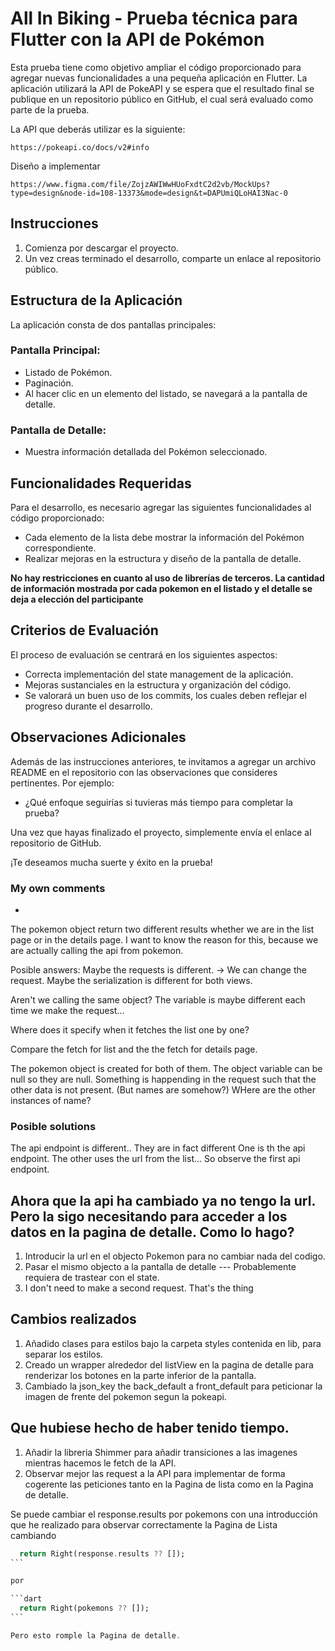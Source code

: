 # All In Biking - Prueba técnica para Flutter con la API de Pokémon

Esta prueba tiene como objetivo ampliar el código proporcionado para agregar nuevas funcionalidades a una pequeña aplicación en Flutter. La aplicación utilizará la API de PokeAPI y se espera que el resultado final se publique en un repositorio público en GitHub, el cual será evaluado como parte de la prueba.

La API que deberás utilizar es la siguiente:

```
https://pokeapi.co/docs/v2#info
```

Diseño a implementar
```
https://www.figma.com/file/ZojzAWIWwHUoFxdtC2d2vb/MockUps?type=design&node-id=108-13373&mode=design&t=DAPUmiQLoHAI3Nac-0
```

## Instrucciones

1. Comienza por descargar el proyecto.
2. Un vez creas terminado el desarrollo, comparte un enlace al repositorio público.

## Estructura de la Aplicación

La aplicación consta de dos pantallas principales:

### Pantalla Principal:

- Listado de Pokémon.
- Paginación.
- Al hacer clic en un elemento del listado, se navegará a la pantalla de detalle.

### Pantalla de Detalle:

- Muestra información detallada del Pokémon seleccionado.

## Funcionalidades Requeridas

Para el desarrollo, es necesario agregar las siguientes funcionalidades al código proporcionado:

- Cada elemento de la lista debe mostrar la información del Pokémon correspondiente.
- Realizar mejoras en la estructura y diseño de la pantalla de detalle.

**No hay restricciones en cuanto al uso de librerías de terceros. La cantidad de información mostrada por cada pokemon en el listado y el detalle se deja a elección del participante**

## Criterios de Evaluación

El proceso de evaluación se centrará en los siguientes aspectos:

- Correcta implementación del state management de la aplicación.
- Mejoras sustanciales en la estructura y organización del código.
- Se valorará un buen uso de los commits, los cuales deben reflejar el progreso durante el desarrollo.

## Observaciones Adicionales

Además de las instrucciones anteriores, te invitamos a agregar un archivo README en el repositorio con las observaciones que consideres pertinentes. Por ejemplo:

- ¿Qué enfoque seguirías si tuvieras más tiempo para completar la prueba?

Una vez que hayas finalizado el proyecto, simplemente envía el enlace al repositorio de GitHub.

¡Te deseamos mucha suerte y éxito en la prueba!




### My own comments 


- 


The pokemon object return two different results whether we are in the list page or in the details page. I want to know the reason for this, because we are actually calling the api from pokemon. 

Posible answers: 
Maybe the requests is different. -> We can change the request. 
Maybe the serialization is different for both views. 

Aren't we calling the same object? The variable is maybe different each time we make the request...


Where does it specify when it fetches the list one by one? 



Compare the fetch for list and the the fetch for details page. 


The pokemon object is created for both of them.
The object variable can be null so they are null. Something is happending in the request such that the other data is not present. (But names are somehow?)  WHere are the other instances of name? 




### Posible solutions
The api endpoint is different.. They are in fact different
One is th the api endpoint. The other uses the url from the list...
So observe the first api endpoint.




## Ahora que la api ha cambiado ya no tengo la url. Pero la sigo necesitando para acceder a los datos en la pagina de detalle. Como lo hago? 

1. Introducir la url en el objecto Pokemon para no cambiar nada del codigo. 
2. Pasar el mismo objecto a la pantalla de detalle --- Probablemente requiera de trastear con el state. 
3. I don't need to make a second request. That's the thing



## Cambios realizados


1. Añadido clases para estilos bajo la carpeta styles contenida en lib, para separar los estilos. 
2. Creado un wrapper alrededor del listView en la pagina de detalle para renderizar los botones en la parte inferior de la pantalla. 
3. Cambiado la json_key the back_default a front_default para peticionar la imagen de frente del pokemon segun la pokeapi. 



## Que hubiese hecho de haber tenido tiempo. 

1. Añadir la libreria Shimmer para añadir transiciones a las imagenes mientras hacemos le fetch de la API.
2. Observar mejor las request a la API para implementar de forma cogerente las peticiones tanto en la Pagina de lista como en la Pagina de detalle.   

Se puede cambiar el response.results por pokemons con una introducción que he realizado para observar correctamente la Pagina de Lista cambiando 
````dart
  return Right(response.results ?? []);
```

por 

```dart
  return Right(pokemons ?? []);
```

Pero esto romple la Pagina de detalle. 